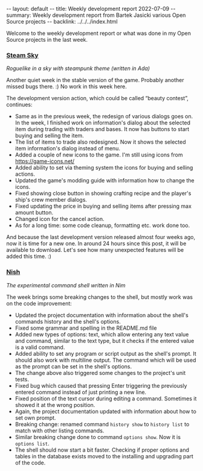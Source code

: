 -- layout: default
-- title: Weekly development report 2022-07-09
-- summary: Weekly development report from Bartek Jasicki various Open Source projects
-- backlink: ../../../index.html

Welcome to the weekly development report or what was done in my Open Source
projects in the last week.

### [Steam Sky](https://www.laeran.pl/repositories/steamsky)

*Roguelike in a sky with steampunk theme (written in Ada)*

Another quiet week in the stable version of the game. Probably another missed
bugs there. :) No work in this week here.

The development version action, which could be called “beauty contest”,
continues:

* Same as in the previous week, the redesign of various dialogs goes on. In
  the week, I finished work on information's dialog about the selected item
  during trading with traders and bases. It now has buttons to start buying
  and selling the item.
* The list of items to trade also redesigned. Now it shows the selected item
  information's dialog instead of menu.
* Added a couple of new icons to the game. I'm still using icons from
  https://game-icons.net/
* Added ability to set via theming system the icons for buying and selling
  actions.
* Updated the game's modding guide with information how to change the icons.
* Fixed showing close button in showing crafting recipe and the player's
  ship's crew member dialogs.
* Fixed updating the price in buying and selling items after pressing max
  amount button.
* Changed icon for the cancel action.
* As for a long time: some code cleanup, formatting etc. work done too.

And because the last development version released almost four weeks ago, now
it is time for a new one. In around 24 hours since this post, it will be
available to download. Let's see how many unexpected features will be added
this time. :)

### [Nish](https://www.laeran.pl/repositories/nish)

*The experimental command shell written in Nim*

The week brings some breaking changes to the shell, but mostly work was on the
code improvement:

* Updated the project documentation with information about the shell's commands
  history and the shell's options.
* Fixed some grammar and spelling in the README.md file
* Added new types of options: text, which allow entering any text value and
  command, similar to the text type, but it checks if the entered value is a
  valid command.
* Added ability to set any program or script output as the shell's prompt. It
  should also work with multiline output. The command which will be used as
  the prompt can be set in the shell's options.
* The change above also triggered some changes to the project's unit tests.
* Fixed bug which caused that pressing Enter triggering the previously entered
  command instead of just printing a new line.
* Fixed position of the text cursor during editing a command. Sometimes it
  showed it at the wrong position.
* Again, the project documentation updated with information about how to set
  own prompt.
* Breaking change: renamed command `history show` to `history list` to match
  with other listing commands.
* Similar breaking change done to command `options show`. Now it is `options
  list`.
* The shell should now start a bit faster. Checking if proper options and
  tables in the database exists moved to the installing and upgrading part of
  the code.

